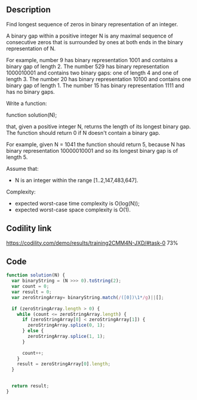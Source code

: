 ## Description
Find longest sequence of zeros in binary representation of an integer.

A binary gap within a positive integer N is any maximal sequence of consecutive zeros that is surrounded by ones at both ends in the binary representation of N.

For example, number 9 has binary representation 1001 and contains a binary gap of length 2. The number 529 has binary representation 1000010001 and contains two binary gaps: one of length 4 and one of length 3. The number 20 has binary representation 10100 and contains one binary gap of length 1. The number 15 has binary representation 1111 and has no binary gaps.

Write a function:

function solution(N);

that, given a positive integer N, returns the length of its longest binary gap. The function should return 0 if N doesn't contain a binary gap.

For example, given N = 1041 the function should return 5, because N has binary representation 10000010001 and so its longest binary gap is of length 5.

Assume that:
- N is an integer within the range [1..2,147,483,647].
  
Complexity:
- expected worst-case time complexity is O(log(N));
- expected worst-case space complexity is O(1).

## Codility link
https://codility.com/demo/results/training2CMM4N-JXD/#task-0 73%

## Code
```javascript
function solution(N) {
  var binaryString = (N >>> 0).toString(2);
  var count = 0;
  var result = 0;
  var zeroStringArray= binaryString.match(/([0])\1*/g)||[];
  
  if (zeroStringArray.length > 0) {
    while (count <= zeroStringArray.length) {
      if (zeroStringArray[0] < zeroStringArray[1]) {
        zeroStringArray.splice(0, 1);
      } else {
        zeroStringArray.splice(1, 1);
      }
    
      count++;
    }
    result = zeroStringArray[0].length;
  }

  
  return result;
}
```
